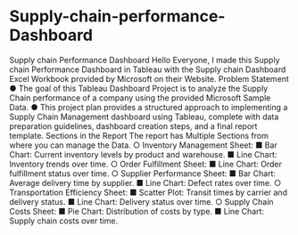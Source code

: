 # Supply-chain-performance-Dashboard
Supply chain Performance  Dashboard
Hello Everyone,
I made this Supply chain Performance  Dashboard in Tableau  with the Supply chain Dashboard Excel Workbook provided by Microsoft
on their Website.
Problem Statement
● The goal of this Tableau Dashboard Project is to analyze the Supply Chain performance of a
company using the provided Microsoft Sample Data.
● This project plan provides a structured approach to implementing a Supply Chain Management
dashboard using Tableau, complete with data preparation guidelines, dashboard creation steps, and
a final report template.
Sections in the Report The report has Multiple Sections from where you can manage the Data.
○ Inventory Management Sheet:
    ■ Bar Chart: Current inventory levels by product and warehouse.
    ■ Line Chart: Inventory trends over time.
○ Order Fulfillment Sheet:
    ■ Line Chart: Order fulfillment status over time.
○ Supplier Performance Sheet:
    ■ Bar Chart: Average delivery time by supplier.
    ■ Line Chart: Defect rates over time.
○ Transportation Efficiency Sheet:
    ■ Scatter Plot: Transit times by carrier and delivery status.
    ■ Line Chart: Delivery status over time.
○ Supply Chain Costs Sheet:
    ■ Pie Chart: Distribution of costs by type.
    ■ Line Chart: Supply chain costs over time.



